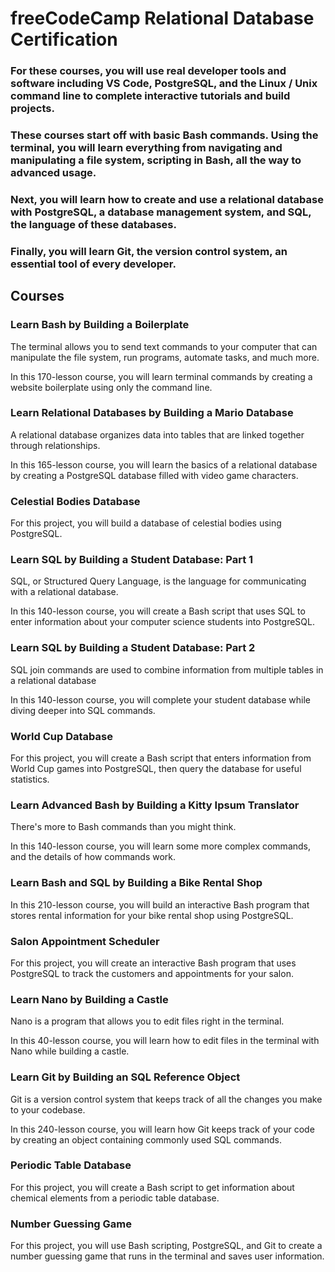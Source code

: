 # freeCodeCamp Relational Database Certification


### For these courses, you will use real developer tools and software including VS Code, PostgreSQL, and the Linux / Unix command line to complete interactive tutorials and build projects.

### These courses start off with basic Bash commands. Using the terminal, you will learn everything from navigating and manipulating a file system, scripting in Bash, all the way to advanced usage.

### Next, you will learn how to create and use a relational database with PostgreSQL, a database management system, and SQL, the language of these databases.

### Finally, you will learn Git, the version control system, an essential tool of every developer.

## Courses

### Learn Bash by Building a Boilerplate
The terminal allows you to send text commands to your computer that can manipulate the file system, run programs, automate tasks, and much more.

In this 170-lesson course, you will learn terminal commands by creating a website boilerplate using only the command line.

### Learn Relational Databases by Building a Mario Database
A relational database organizes data into tables that are linked together through relationships.

In this 165-lesson course, you will learn the basics of a relational database by creating a PostgreSQL database filled with video game characters.

### Celestial Bodies Database

For this project, you will build a database of celestial bodies using PostgreSQL.

### Learn SQL by Building a Student Database: Part 1
SQL, or Structured Query Language, is the language for communicating with a relational database.

In this 140-lesson course, you will create a Bash script that uses SQL to enter information about your computer science students into PostgreSQL.

### Learn SQL by Building a Student Database: Part 2
SQL join commands are used to combine information from multiple tables in a relational database

In this 140-lesson course, you will complete your student database while diving deeper into SQL commands.

### World Cup Database

For this project, you will create a Bash script that enters information from World Cup games into PostgreSQL, then query the database for useful statistics.

### Learn Advanced Bash by Building a Kitty Ipsum Translator
There's more to Bash commands than you might think.

In this 140-lesson course, you will learn some more complex commands, and the details of how commands work.

### Learn Bash and SQL by Building a Bike Rental Shop
In this 210-lesson course, you will build an interactive Bash program that stores rental information for your bike rental shop using PostgreSQL.

### Salon Appointment Scheduler

For this project, you will create an interactive Bash program that uses PostgreSQL to track the customers and appointments for your salon.

### Learn Nano by Building a Castle
Nano is a program that allows you to edit files right in the terminal.

In this 40-lesson course, you will learn how to edit files in the terminal with Nano while building a castle.

### Learn Git by Building an SQL Reference Object
Git is a version control system that keeps track of all the changes you make to your codebase.

In this 240-lesson course, you will learn how Git keeps track of your code by creating an object containing commonly used SQL commands.

### Periodic Table Database

For this project, you will create a Bash script to get information about chemical elements from a periodic table database.

### Number Guessing Game

For this project, you will use Bash scripting, PostgreSQL, and Git to create a number guessing game that runs in the terminal and saves user information.
